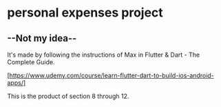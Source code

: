 # personal expenses project

## --Not my idea--
It's made by following the instructions of Max in Flutter & Dart - The Complete Guide.

[https://www.udemy.com/course/learn-flutter-dart-to-build-ios-android-apps/]

This is the product of section 8 through 12.
